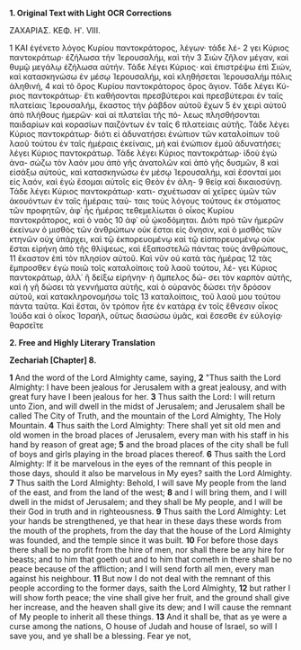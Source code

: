 **1. Original Text with Light OCR Corrections**

ΖΑΧΑΡΙΑΣ.
ΚΕΦ. Ηʹ. VIII.

1 ΚΑΙ ἐγένετο λόγος Κυρίου παντοκράτορος, λέγων· τάδε λέ-
2 γει Κύριος παντοκράτωρ· ἐζήλωσα τὴν Ἱερουσαλήμ, καὶ τὴν
3 Σιὼν ζῆλον μέγαν, καὶ θυμῷ μεγάλῳ ἐζήλωσα αὐτήν. Τάδε
λέγει Κύριος· καὶ ἐπιστρέψω ἐπὶ Σιών, καὶ κατασκηνώσω ἐν
μέσῳ Ἱερουσαλήμ, καὶ κληθήσεται Ἱερουσαλήμ πόλις ἀληθινή,
4 καὶ τὸ ὄρος Κυρίου παντοκράτορος ὄρος ἅγιον. Τάδε λέγει Κύ-
ριος παντοκράτωρ· ἔτι καθήσονται πρεσβύτεροι καὶ πρεσβύτεραι
ἐν ταῖς πλατείαις Ἱερουσαλήμ, ἕκαστος τὴν ῥάβδον αὐτοῦ ἔχων
5 ἐν χειρὶ αὐτοῦ ἀπὸ πλήθους ἡμερῶν· καὶ αἱ πλατεῖαι τῆς πό-
λεως πλησθήσονται παιδαρίων καὶ κορασίων παιζόντων ἐν ταῖς
6 πλατείαις αὐτῆς. Τάδε λέγει Κύριος παντοκράτωρ· διότι εἰ
ἀδυνατήσει ἐνώπιον τῶν καταλοίπων τοῦ λαοῦ τούτου ἐν ταῖς
ἡμέραις ἐκείναις, μὴ καὶ ἐνώπιον ἐμοῦ ἀδυνατήσει; λέγει Κύριος
παντοκράτωρ. Τάδε λέγει Κύριος παντοκράτωρ· ἰδοὺ ἐγὼ ἀνα-
σώζω τὸν λαόν μου ἀπὸ γῆς ἀνατολῶν καὶ ἀπὸ γῆς δυσμῶν,
8 καὶ εἰσάξω αὐτούς, καὶ κατασκηνώσω ἐν μέσῳ Ἱερουσαλήμ, καὶ
ἔσονταί μοι εἰς λαόν, καὶ ἐγὼ ἔσομαι αὐτοῖς εἰς Θεὸν ἐν ἀλη-
9 θείᾳ καὶ δικαιοσύνῃ. Τάδε λέγει Κύριος παντοκράτωρ· κατι-
σχυέτωσαν αἱ χεῖρες ὑμῶν τῶν ἀκουόντων ἐν ταῖς ἡμέραις ταύ-
ταις τοὺς λόγους τούτους ἐκ στόματος τῶν προφητῶν, ἀφ᾽ ἧς
ἡμέρας τεθεμελίωται ὁ οἶκος Κυρίου παντοκράτορος, καὶ ὁ ναὸς
10 ἀφ᾽ οὗ ᾠκοδόμηται. Διότι πρὸ τῶν ἡμερῶν ἐκείνων ὁ μισθὸς τῶν
ἀνθρώπων οὐκ ἔσται εἰς ὄνησιν, καὶ ὁ μισθὸς τῶν κτηνῶν οὐχ
ὑπάρχει, καὶ τῷ ἐκπορευομένῳ καὶ τῷ εἰσπορευομένῳ οὐκ ἔσται
εἰρήνη ἀπὸ τῆς θλίψεως, καὶ ἐξαποστελῶ πάντας τοὺς ἀνθρώπους,
11 ἕκαστον ἐπὶ τὸν πλησίον αὐτοῦ. Καὶ νῦν οὐ κατὰ τὰς ἡμέρας
12 τὰς ἔμπροσθεν ἐγὼ ποιῶ τοῖς καταλοίποις τοῦ λαοῦ τούτου, λέ-
γει Κύριος παντοκράτωρ, ἀλλ᾽ ἢ δείξω εἰρήνην· ἡ ἄμπελος δώ-
σει τὸν καρπὸν αὐτῆς, καὶ ἡ γῆ δώσει τὰ γεννήματα αὐτῆς, καὶ
ὁ οὐρανὸς δώσει τὴν δρόσον αὐτοῦ, καὶ κατακληρονομήσω τοῖς
13 καταλοίποις, τοῦ λαοῦ μου τούτου πάντα ταῦτα. Καὶ ἔσται, ὃν
τρόπον ἦτε ἐν κατάρᾳ ἐν τοῖς ἔθνεσιν οἶκος Ἰούδα καὶ ὁ οἶκος
Ἰσραήλ, οὕτως διασώσω ὑμᾶς, καὶ ἔσεσθε ἐν εὐλογίᾳ· θαρσεῖτε

**2. Free and Highly Literary Translation**

**Zechariah [Chapter] 8.**

**1** And the word of the Lord Almighty came, saying,
**2** "Thus saith the Lord Almighty: I have been jealous for Jerusalem with a great jealousy, and with great fury have I been jealous for her.
**3** Thus saith the Lord: I will return unto Zion, and will dwell in the midst of Jerusalem; and Jerusalem shall be called The City of Truth, and the mountain of the Lord Almighty, The Holy Mountain.
**4** Thus saith the Lord Almighty: There shall yet sit old men and old women in the broad places of Jerusalem, every man with his staff in his hand by reason of great age;
**5** and the broad places of the city shall be full of boys and girls playing in the broad places thereof.
**6** Thus saith the Lord Almighty: If it be marvelous in the eyes of the remnant of this people in those days, should it also be marvelous in My eyes? saith the Lord Almighty.
**7** Thus saith the Lord Almighty: Behold, I will save My people from the land of the east, and from the land of the west;
**8** and I will bring them, and I will dwell in the midst of Jerusalem; and they shall be My people, and I will be their God in truth and in righteousness.
**9** Thus saith the Lord Almighty: Let your hands be strengthened, ye that hear in these days these words from the mouth of the prophets, from the day that the house of the Lord Almighty was founded, and the temple since it was built.
**10** For before those days there shall be no profit from the hire of men, nor shall there be any hire for beasts; and to him that goeth out and to him that cometh in there shall be no peace because of the affliction; and I will send forth all men, every man against his neighbour.
**11** But now I do not deal with the remnant of this people according to the former days, saith the Lord Almighty,
**12** but rather I will show forth peace; the vine shall give her fruit, and the ground shall give her increase, and the heaven shall give its dew; and I will cause the remnant of My people to inherit all these things.
**13** And it shall be, that as ye were a curse among the nations, O house of Judah and house of Israel, so will I save you, and ye shall be a blessing. Fear ye not,
